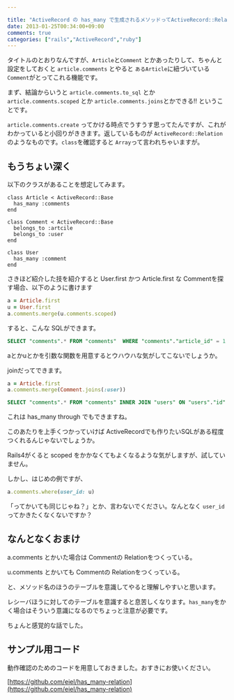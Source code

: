 ```yaml
---

title: "ActiveRecord の has_many で生成されるメソッドってActiveRecord::Relationに変換できる配列なんですね。"
date: 2013-01-25T00:34:00+09:00
comments: true
categories: ["rails","ActiveRecord","ruby"]
---
```


タイトルのとおりなんですが、`Article`と`Comment` とかあったりして、ちゃんと設定をしておくと `article.comments` とやると `あるArticle`に紐づいている`Comment`がとってこれる機能です。

まず、結論からいうと `article.comments.to_sql` とか `article.comments.scoped` とか `article.comments.joins`とかできる!! ということです。

`article.comments.create` ってかける時点でうすうす思ってたんですが、これがわかっていると小回りがききます。返しているものが `ActiveRecord::Relation`のようなものです。`class`を確認すると `Array`って言われちゃいますが。

## もうちょい深く

以下のクラスがあることを想定してみます。

```
class Article < ActiveRecord::Base
  has_many :comments
end
```

```
class Comment < ActiveRecord::Base
  belongs_to :artcile
  belongs_to :user
end
```

```
class User
  has_many :comment
end
```

さきほど紹介した技を紹介すると User.first かつ Article.first な Commentを探す場合、以下のように書けます

```ruby
a = Article.first
u = User.first
a.comments.merge(u.comments.scoped)
```

すると、こんな SQLができます。
```sql
SELECT "comments".* FROM "comments"  WHERE "comments"."article_id" = 1 AND "comments"."user_id" = 1
```
aとかuとかを引数な関数を用意するとウハウハな気がしてこないでしょうか。

joinだってできます。
```ruby
a = Article.first
a.comments.merge(Comment.joins(:user))
```

```sql
SELECT "comments".* FROM "comments" INNER JOIN "users" ON "users"."id" = "comments"."user_id" WHERE "comments"."article_id" = 1
```
これは has_many through でもできますね。

このあたりを上手くつかっていけば ActiveRecordでも作りたいSQLがある程度つくれるんじゃないでしょうか。

Rails4がくると scoped をかかなくてもよくなるような気がしますが、試していません。

しかし、はじめの例ですが、
```ruby
a.comments.where(user_id: u)
```
「ってかいても同じじゃね？」とか、言わないでください。なんとなく `user_id` ってかきたくなくないですか？

## なんとなくおまけ

a.comments とかいた場合は Commentの Relationをつくっている。

u.comments とかいても Commentの Relationをつくっている。

と、メソッド名のほうのテーブルを意識してやると理解しやすいと思います。

レシーバほうに対してのテーブルを意識すると息苦しくなります。`has_many`をかく場合はそういう意識になるのでちょっと注意が必要です。

ちょんと感覚的な話でした。

## サンプル用コード

動作確認のためのコードを用意しておきました。おすきにお使いください。

[https://github.com/eiel/has_many-relation](https://github.com/eiel/has_many-relation)
